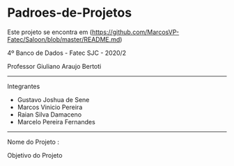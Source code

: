 # Padroes-de-Projetos 

Este projeto se encontra em (https://github.com/MarcosVP-Fatec/Saloon/blob/master/README.md)


4º Banco de Dados - Fatec SJC - 2020/2

Professor Giuliano Araujo Bertoti

---------------------------------------------------------------
Integrantes
- Gustavo Joshua de Sene
- Marcos Vinicio Pereira
- Raian Silva Damaceno
- Marcelo Pereira Fernandes

---------------------------------------------------------------
Nome do Projeto : 

Objetivo do Projeto

